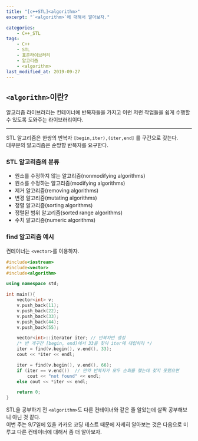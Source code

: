 ```yaml
---
title: "[c++STL]<algorithm>"
excerpt: "`<algorithm>`에 대해서 알아보자."

categories:
    - C++_STL
tags:
    - C++
    - STL
    - 표준라이브러리
    - 알고리즘
    - <algorithm>
last_modified_at: 2019-09-27
---
```

## `<algorithm>`이란?  
알고리즘 라이브러리는 컨테이너에 반복자들을 가지고 이런 저런 작업들을 쉽게 수행할 수 있도록 도와주는 라이브러리이다.  

***  
STL 알고리즘은 한쌍의 반복자 `[begin,iter),(iter,end]` 를 구간으로 갖는다.  
대부분의 알고리즘은 순방향 반복자를 요구한다.  
  
### STL 알고리즘의 분류
+ 원소를 수정하지 않는 알고리즘(nonmodifying algorithms)  
+ 원소를 수정하는 알고리즘(modifying algorithms)  
+ 제거 알고리즘(removing algorithms)
+ 변경 알고리즘(mutating algorithms)
+ 정렬 알고리즘(sorting algorithms)
+ 정렬된 범위 알고리즘(sorted range algorithms)
+ 수치 알고리즘(numeric algorithms)

### find 알고리즘 예시
컨테이너는 `<vector>`를 이용하자.
```c++
#include<iostream>
#include<vector>
#include<algorithm>

using namespace std;

int main(){
    vector<int> v;
    v.push_back(11);
    v.push_back(22);
    v.push_back(33);
    v.push_back(44);
    v.push_back(55);

    vector<int>::iterator iter; // 반복자만 생성
    /* 반 개구간 [begin, end)에서 33을 찾아 iter에 대입하라 */ 
    iter = find(v.begin(), v.end(), 33);
    cout << *iter << endl;

    iter = find(v.begin(), v.end(), 66);
	if (iter == v.end())  // 만약 반복자가 모두 순회를 했는데 찾지 못했으면
		cout << "not found" << endl;
	else cout << *iter << endl;

    return 0;
}
```
  
STL을 공부하기 전 `<algorithm>`도 다른 컨테이너와 같은 줄 알았는데 살짝 공부해보니 아닌 것 같다.  
이번 주는 9/7일에 있을 카카오 코딩 테스트 때문에 자세히 알아보는 것은 다음으로 미루고 다른 컨테이너에 대해서 
좀 더 알아보자.